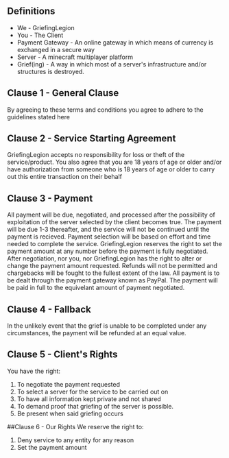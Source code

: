 ## Definitions
* We - GriefingLegion
* You - The Client
* Payment Gateway - An online gateway in which means of currency is exchanged in a secure way
* Server - A minecraft multiplayer platform
* Grief(ing) - A way in which most of a server's infrastructure and/or structures is destroyed.

## Clause 1 - General Clause
By agreeing to these terms and conditions you agree to adhere to the guidelines stated here

## Clause 2 - Service Starting Agreement
GriefingLegion accepts no responsibility for loss or theft of the service/product. You also agree that you are 18 years of age or older and/or have authorization from someone who is 18 years of age or older to carry out this entire transaction on their behalf

## Clause 3 - Payment
All payment will be due, negotiated, and processed after the possibility of exploitation of the server selected by the client becomes true. The payment will be due 1-3 thereafter, and the service will not be continued until the payment is recieved. Payment selection will be based on effort and time needed to complete the service. GriefingLegion reserves the right to set the payment amount at any number before the payment is fully negotiated. After negotiation, nor you, nor GriefingLegion has the right to alter or change the payment amount requested. Refunds will not be permitted and chargebacks will be fought to the fullest extent of the law. All payment is to be dealt through the payment gateway known as PayPal. The payment will be paid in full to the equivelant amount of payment negotiated.

## Clause 4 - Fallback
In the unlikely event that the grief is unable to be completed under any circumstances, the payment will be refunded at an equal value.

## Clause 5 - Client's Rights
You have the right:

1. To negotiate the payment requested
2. To select a server for the service to be carried out on
3. To have all information kept private and not shared
4. To demand proof that griefing of the server is possible.
5. Be present when said griefing occurs

##Clause 6 - Our Rights
We reserve the right to:

1. Deny service to any entity for any reason
2. Set the payment amount


